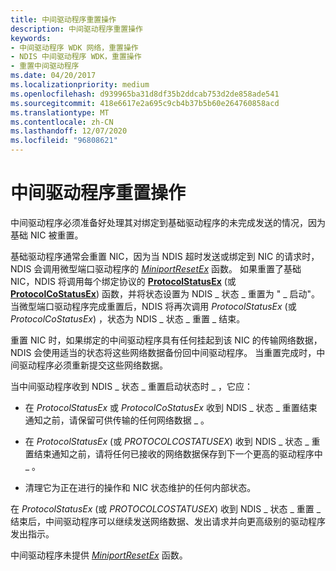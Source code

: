 ```yaml
---
title: 中间驱动程序重置操作
description: 中间驱动程序重置操作
keywords:
- 中间驱动程序 WDK 网络，重置操作
- NDIS 中间驱动程序 WDK，重置操作
- 重置中间驱动程序
ms.date: 04/20/2017
ms.localizationpriority: medium
ms.openlocfilehash: d939965ba31d8df35b2ddcab753d2de858ade541
ms.sourcegitcommit: 418e6617e2a695c9cb4b37b5b60e264760858acd
ms.translationtype: MT
ms.contentlocale: zh-CN
ms.lasthandoff: 12/07/2020
ms.locfileid: "96808621"
---
```

# <a name="intermediate-driver-reset-operations"></a>中间驱动程序重置操作





中间驱动程序必须准备好处理其对绑定到基础驱动程序的未完成发送的情况，因为基础 NIC 被重置。

基础驱动程序通常会重置 NIC，因为当 NDIS 超时发送或绑定到 NIC 的请求时，NDIS 会调用微型端口驱动程序的 [*MiniportResetEx*](/windows-hardware/drivers/ddi/ndis/nc-ndis-miniport_reset) 函数。 如果重置了基础 NIC，NDIS 将调用每个绑定协议的 [**ProtocolStatusEx**](/windows-hardware/drivers/ddi/ndis/nc-ndis-protocol_status_ex) (或 [**ProtocolCoStatusEx**](/windows-hardware/drivers/ddi/ndis/nc-ndis-protocol_co_status_ex)) 函数，并将状态设置为 NDIS \_ 状态 \_ 重置为 " \_ 启动"。 当微型端口驱动程序完成重置后，NDIS 将再次调用 *ProtocolStatusEx* (或 *ProtocolCoStatusEx*) ，状态为 NDIS \_ 状态 \_ 重置 \_ 结束。

重置 NIC 时，如果绑定的中间驱动程序具有任何挂起到该 NIC 的传输网络数据，NDIS 会使用适当的状态将这些网络数据备份回中间驱动程序。 当重置完成时，中间驱动程序必须重新提交这些网络数据。

当中间驱动程序收到 NDIS \_ 状态 \_ 重置启动状态时 \_ ，它应：

-   在 *ProtocolStatusEx* 或 *ProtocolCoStatusEx* 收到 NDIS \_ 状态 \_ 重置结束通知之前，请保留可供传输的任何网络数据 \_ 。

-   在 *ProtocolStatusEx* (或 *PROTOCOLCOSTATUSEX*) 收到 NDIS \_ 状态 \_ 重置结束通知之前，请将任何已接收的网络数据保存到下一个更高的驱动程序中 \_ 。

-   清理它为正在进行的操作和 NIC 状态维护的任何内部状态。

在 *ProtocolStatusEx* (或 *PROTOCOLCOSTATUSEX*) 收到 NDIS \_ 状态 \_ 重置 \_ 结束后，中间驱动程序可以继续发送网络数据、发出请求并向更高级别的驱动程序发出指示。

中间驱动程序未提供 [*MiniportResetEx*](/windows-hardware/drivers/ddi/ndis/nc-ndis-miniport_reset) 函数。

 

